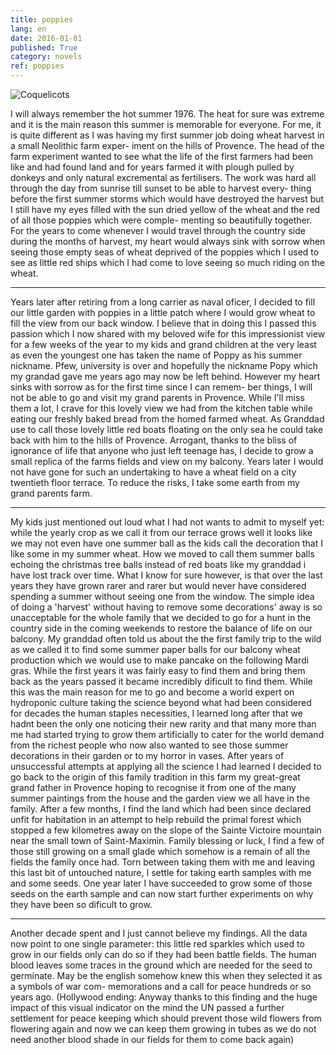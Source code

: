 ```yaml
---
title: poppies
lang: en
date: 2016-01-01
published: True
category: novels
ref: poppies
---
```

![Coquelicots]("/spark-fi/static/img/Claude_Monet_037.jpg "Claude Monet 037 - Les Coquelicots (from Wikipedia)")

I will always remember the hot summer 1976. The heat for sure
was extreme and it is the main reason this summer is memorable
for everyone. For me, it is quite different as I was having my first
summer job doing wheat harvest in a small Neolithic farm exper-
iment on the hills of Provence. The head of the farm experiment
wanted to see what the life of the first farmers had been like and had
found land and for years farmed it with plough pulled by donkeys
and only natural excremental as fertilisers. The work was hard all
through the day from sunrise till sunset to be able to harvest every-
thing before the first summer storms which would have destroyed
the harvest but I still have my eyes filled with the sun dried yellow
of the wheat and the red of all those poppies which were comple-
menting so beautifully together. For the years to come whenever I
would travel through the country side during the months of harvest,
my heart would always sink with sorrow when seeing those empty
seas of wheat deprived of the poppies which I used to see as little
red ships which I had come to love seeing so much riding on the
wheat.   

---------------------------------------
Years later after retiring from a long carrier as naval oficer, I
decided to fill our little garden with poppies in a little patch where
I would grow wheat to fill the view from our back window. I believe
that in doing this I passed this passion which I now shared with my
beloved wife for this impressionist view for a few weeks of the year
to my kids and grand children at the very least as even the youngest
one has taken the name of Poppy as his summer nickname.
Pfew, university is over and hopefully the nickname Popy which
my grandad gave me years ago may now be left behind. However
my heart sinks with sorrow as for the first time since I can remem-
ber things, I will not be able to go and visit my grand parents in
Provence. While I'll miss them a lot, I crave for this lovely view
we had from the kitchen table while eating our freshly baked bread
from the homed farmed wheat. As Granddad use to call those
lovely little red boats floating on the only sea he could take back
with him to the hills of Provence. Arrogant, thanks to the bliss of
ignorance of life that anyone who just left teenage has, I decide to
grow a small replica of the farms fields and view on my balcony.
Years later I would not have gone for such an undertaking to have
a wheat field on a city twentieth floor terrace. To reduce the risks,
I take some earth from my grand parents farm.

---------------------------------------
My kids just mentioned out loud what I had not wants to admit
to myself yet: while the yearly crop as we call it from our terrace
grows well it looks like we may not even have one summer ball as the
kids call the decoration that I like some in my summer wheat. How
we moved to call them summer balls echoing the christmas tree balls
instead of red boats like my granddad i have lost track over time.
What I know for sure however, is that over the last years they have
grown rarer and rarer but would never have considered spending a
summer without seeing one from the window. The simple idea of
doing a 'harvest' without having to remove some decorations' away
is so unacceptable for the whole family that we decided to go for
a hunt in the country side in the coming weekends to restore the
balance of life on our balcony.
My granddad often told us about the the first family trip to
the wild as we called it to find some summer paper balls for our
balcony wheat production which we would use to make pancake on
the following Mardi gras. While the first years it was fairly easy
to find them and bring them back as the years passed it became
incredibly dificult to find them. While this was the main reason
for me to go and become a world expert on hydroponic culture
taking the science beyond what had been considered for decades the
human staples necessities, I learned long after that we hadnt been
the only one noticing their new rarity and that many more than me
had started trying to grow them artificially to cater for the world
demand from the richest people who now also wanted to see those
summer decorations in their garden or to my horror in vases. After
years of unsuccessful attempts at applying all the science I had
learned I decided to go back to the origin of this family tradition
in this farm my great-great grand father in Provence hoping to
recognise it from one of the many summer paintings from the house
and the garden view we all have in the family. After a few months,
I find the land which had been since declared unfit for habitation
in an attempt to help rebuild the primal forest which stopped a few
kilometres away on the slope of the Sainte Victoire mountain near
the small town of Saint-Maximin. Family blessing or luck, I find
a few of those still growing on a small glade which somehow is a
remain of all the fields the family once had. Torn between taking
them with me and leaving this last bit of untouched nature, I settle
for taking earth samples with me and some seeds.
One year later I have succeeded to grow some of those seeds on
the earth sample and can now start further experiments on why
they have been so dificult to grow.

---------------------------------------
Another decade spent and I just cannot believe my findings. All
the data now point to one single parameter: this little red sparkles
which used to grow in our fields only can do so if they had been
battle fields. The human blood leaves some traces in the ground
which are needed for the seed to germinate. May be the english
somehow knew this when they selected it as a symbols of war com-
memorations and a call for peace hundreds or so years ago.
(Hollywood ending: Anyway thanks to this finding and the huge
impact of this visual indicator on the mind the UN passed a further
settlement for peace keeping which should prevent those wild 
flowers from flowering again and now we can keep them growing in tubes
as we do not need another blood shade in our fields for them to
come back again)

